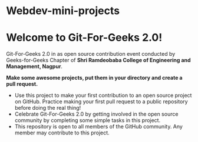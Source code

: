 # Webdev-mini-projects

# Welcome to Git-For-Geeks 2.0!

Git-For-Geeks 2.0 in as open source contribution event conducted by Geeks-for-Geeks Chapter of **Shri Ramdeobaba College of Engineering and Management, Nagpur**.

**Make some awesome projects, put them in your directory and create a pull request.**

- Use this project to make your first contribution to an open source project on GitHub. Practice making your first pull request to a public repository before doing the real thing!
- Celebrate Git-For-Geeks 2.0 by getting involved in the open source community by completing some simple tasks in this project.
- This repository is open to all members of the GitHub community. Any member may contribute to this project.
